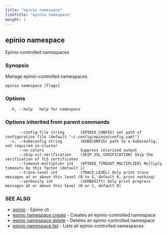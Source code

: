```yaml
---
title: "epinio namespace"
linkTitle: "epinio namespace"
weight: 1
---
```

## epinio namespace

Epinio-controlled namespaces

### Synopsis

Manage epinio-controlled namespaces

```
epinio namespace [flags]
```

### Options

```
  -h, --help   help for namespace
```

### Options inherited from parent commands

```
      --config-file string       (EPINIO_CONFIG) set path of configuration file (default "~/.config/epinio/config.yaml")
  -c, --kubeconfig string        (KUBECONFIG) path to a kubeconfig, not required in-cluster
      --no-colors                Suppress colorized output
      --skip-ssl-verification    (SKIP_SSL_VERIFICATION) Skip the verification of TLS certificates
      --timeout-multiplier int   (EPINIO_TIMEOUT_MULTIPLIER) Multiply timeouts by this factor (default 1)
      --trace-level int          (TRACE_LEVEL) Only print trace messages at or above this level (0 to 5, default 0, print nothing)
      --verbosity int            (VERBOSITY) Only print progress messages at or above this level (0 or 1, default 0)
```

### SEE ALSO

* [epinio](../epinio)	 - Epinio cli
* [epinio namespace create](../epinio_namespace_create)	 - Creates an epinio-controlled namespace
* [epinio namespace delete](../epinio_namespace_delete)	 - Deletes an epinio-controlled namespace
* [epinio namespace list](../epinio_namespace_list)	 - Lists all epinio-controlled namespaces

